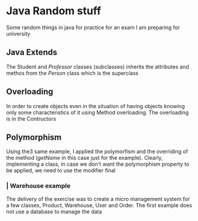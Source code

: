 # Java Random stuff 
Some random things in java for practice for an exam I am preparing for university

## Java Extends 
The Student and _Professor_ classes (subclasses) inherits the attributes and methos from the _Person_ class which is the superclass
## Overloading
In order to create objects even in the situation of having objects knowing only some characteristics of it using Method overloading. The overloading is in the Contructors 
## Polymorphism 
Using the3 same example, I applied the polymorfism and the overriding of the method (_getName_ in this case just for the example). Clearly, implementing a class, in case we don't want the polymorphism property to be applied, we need to use the modifier final


### | Warehouse example
The delivery of the exercise was to create a micro management system for a few classes, Product, Warehouse, User and Order. The first example does not use a database to manage the data
